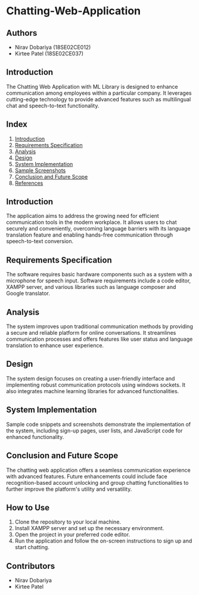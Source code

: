 # Chatting-Web-Application

## Authors

- Nirav Dobariya (18SE02CE012)
- Kirtee Patel (18SE02CE037)

## Introduction

The Chatting Web Application with ML Library is designed to enhance communication among employees within a particular company. It leverages cutting-edge technology to provide advanced features such as multilingual chat and speech-to-text functionality.

## Index

1. [Introduction](#introduction)
2. [Requirements Specification](#requirements-specification)
3. [Analysis](#analysis)
4. [Design](#design)
5. [System Implementation](#system-implementation)
6. [Sample Screenshots](#sample-screenshots)
7. [Conclusion and Future Scope](#conclusion-and-future-scope)
8. [References](#references)

## Introduction

The application aims to address the growing need for efficient communication tools in the modern workplace. It allows users to chat securely and conveniently, overcoming language barriers with its language translation feature and enabling hands-free communication through speech-to-text conversion.

## Requirements Specification

The software requires basic hardware components such as a system with a microphone for speech input. Software requirements include a code editor, XAMPP server, and various libraries such as language composer and Google translator.

## Analysis

The system improves upon traditional communication methods by providing a secure and reliable platform for online conversations. It streamlines communication processes and offers features like user status and language translation to enhance user experience.

## Design

The system design focuses on creating a user-friendly interface and implementing robust communication protocols using windows sockets. It also integrates machine learning libraries for advanced functionalities.

## System Implementation

Sample code snippets and screenshots demonstrate the implementation of the system, including sign-up pages, user lists, and JavaScript code for enhanced functionality.

## Conclusion and Future Scope

The chatting web application offers a seamless communication experience with advanced features. Future enhancements could include face recognition-based account unlocking and group chatting functionalities to further improve the platform's utility and versatility.

## How to Use

1. Clone the repository to your local machine.
2. Install XAMPP server and set up the necessary environment.
3. Open the project in your preferred code editor.
4. Run the application and follow the on-screen instructions to sign up and start chatting.

## Contributors

- Nirav Dobariya
- Kirtee Patel
